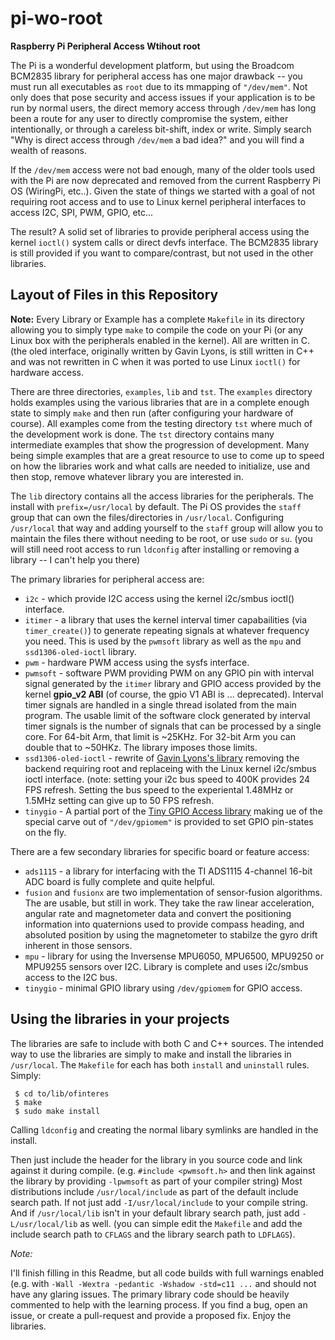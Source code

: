 # pi-wo-root
**Raspberry Pi Peripheral Access Wtihout root**

The Pi is a wonderful development platform, but using the Broadcom BCM2835 library for peripheral access has one major drawback -- you must run all executables as `root` due to its mmapping of `"/dev/mem"`. Not only does that pose security and access issues if your application is to be run by normal users, the direct memory access through `/dev/mem` has long been a route for any user to directly compromise the system, either intentionally, or through a careless bit-shift, index or write. Simply search "Why is direct access through `/dev/mem` a bad idea?" and you will find a wealth of reasons.

If the `/dev/mem` access were not bad enough, many of the older tools used with the Pi are now deprecated and removed from the current Raspberry Pi OS (WiringPi, etc..). Given the state of things we started with a goal of not requiring root access and to use to Linux kernel peripheral interfaces to access I2C, SPI, PWM, GPIO, etc...

The result? A solid set of libraries to provide peripheral access using the kernel `ioctl()` system calls or direct devfs interface. The BCM2835 library is still provided if you want to compare/contrast, but not used in the other libraries.

## Layout of Files in this Repository

**Note:** Every Library or Example has a complete `Makefile` in its directory allowing you to simply type `make` to compile the code on your Pi (or any Linux box with the peripherals enabled in the kernel). All are written in C. (the oled interface, originally written by Gavin Lyons, is still written in C++ and was not rewritten in C when it was ported to use Linux `ioctl()` for hardware access.

There are three directories, `examples`, `lib` and `tst`. The `examples` directory holds examples using the various libraries that are in a complete enough state to simply `make` and then run (after configuring your hardware of course). All examples come from the testing directory `tst` where much of the development work is done. The `tst` directory contains many intermediate examples that show the progression of development. Many being simple examples that are a great resource to use to come up to speed on how the libraries work and what calls are needed to initialize, use and then stop, remove whatever library you are interested in.

The `lib` directory contains all the access libraries for the peripherals. The install with `prefix=/usr/local` by default. The Pi OS provides the `staff` group that can own the files/directories in `/usr/local`. Configuring `/usr/local` that way and adding yourself to the `staff` group will allow you to maintain the files there without needing to be root, or use `sudo` or `su`. (you will still need root access to run `ldconfig` after installing or removing a library -- I can't help you there)

The primary libraries for peripheral access are:

 * `i2c` - which provide I2C access using the kernel i2c/smbus ioctl() interface.
 * `itimer` - a library that uses the kernel interval timer capabailities (via `timer_create()`) to generate repeating signals at whatever frequency you need. This is used by the `pwmsoft` library as well as the `mpu` and `ssd1306-oled-ioctl` library.
 * `pwm` - hardware PWM access using the sysfs interface.
 * `pwmsoft` - software PWM providing PWM on any GPIO pin with interval signal generated by the `itimer` library and GPIO access provided by the kernel **gpio_v2 ABI** (of course, the gpio V1 ABI is ... deprecated). Interval timer signals are handled in a single thread isolated from the main program. The usable limit of the software clock generated by interval timer signals is the number of signals that can be processed by a single core. For 64-bit Arm, that limit is ~25KHz. For 32-bit Arm you can double that to ~50HKz. The library imposes those limits.
 * `ssd1306-oled-ioctl` - rewrite of [Gavin Lyons's library](https://github.com/gavinlyonsrepo/SSD1306_OLED_RPI) removing the backend requiring root and replaceing with the Linux kernel i2c/smbus ioctl interface. (note: setting your i2c bus speed to 400K provides 24 FPS refresh. Setting the bus speed to the experiental 1.48MHz or 1.5MHz setting can give up to 50 FPS refresh.
 * `tinygio` - A partial port of the [Tiny GPIO Access library](http://abyz.me.uk/rpi/pigpio/examples.html) making ue of the special carve out of `"/dev/gpiomem"` is provided to set GPIO pin-states on the fly.

There are a few secondary libraries for specific board or feature access:

 * `ads1115` - a library for interfacing with the TI ADS1115 4-channel 16-bit ADC board is fully complete and quite helpful.
 * `fusion` and `fusionx` are two implementation of sensor-fusion algorithms. The are usable, but still in work. They take the raw linear acceleration, angular rate and magnetometer data and convert the positioning information into quaternions used to provide compass heading, and absoluted position by using the magnetometer to stabilze the gyro drift inherent in those sensors.
 * `mpu` - library for using the Inversense MPU6050, MPU6500, MPU9250 or MPU9255 sensors over I2C. Library is complete and uses i2c/smbus access to the I2C bus.
 * `tinygio` - minimal GPIO library using `/dev/gpiomem` for GPIO access.

## Using the libraries in your projects

The libraries are safe to include with both C and C++ sources. The intended way to use the libraries are simply to make and install the libraries in `/usr/local`. The `Makefile` for each has both `install` and `uninstall` rules. Simply:

```none
 $ cd to/lib/ofinteres
 $ make
 $ sudo make install
```

Calling `ldconfig` and creating the normal libary symlinks are handled in the install.

Then just include the header for the library in you source code and link against it during compile. (e.g. `#include <pwmsoft.h>` and then link against the library by providing `-lpwmsoft` as part of your compiler string) Most distributions include `/usr/local/include` as part of the default include search path. If not just add `-I/usr/local/include` to your compile string. And if `/usr/local/lib` isn't in your default library search path, just add `-L/usr/local/lib` as well. (you can simple edit the `Makefile` and add the include search path to `CFLAGS` and the library search path to `LDFLAGS`).

*Note:*

I'll finish filling in this Readme, but all code builds with full warnings enabled (e.g. with `-Wall -Wextra -pedantic -Wshadow -std=c11 ...` and should not have any glaring issues. The primary library code should be heavily commented to help with the learning process. If you find a bug, open an issue, or create a pull-request and provide a proposed fix. Enjoy the libraries.